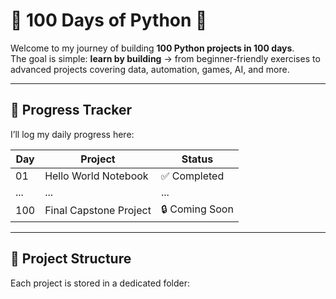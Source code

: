 # 🐍 100 Days of Python 🚀

Welcome to my journey of building **100 Python projects in 100 days**.  
The goal is simple: **learn by building** → from beginner-friendly exercises to advanced projects covering data, automation, games, AI, and more.  

---

## 📅 Progress Tracker
I’ll log my daily progress here:

| Day | Project | Status |
|-----|----------|---------|
| 01  | Hello World Notebook | ✅ Completed |
| ... | ... | ... |
| 100 | Final Capstone Project | 🔒 Coming Soon |

---

## 📂 Project Structure
Each project is stored in a dedicated folder:

